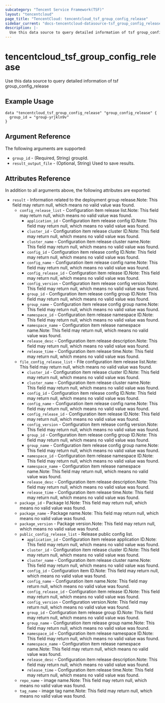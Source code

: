 ```yaml
---
subcategory: "Tencent Service Framework(TSF)"
layout: "tencentcloud"
page_title: "TencentCloud: tencentcloud_tsf_group_config_release"
sidebar_current: "docs-tencentcloud-datasource-tsf_group_config_release"
description: |-
  Use this data source to query detailed information of tsf group_config_release
---
```


# tencentcloud_tsf_group_config_release

Use this data source to query detailed information of tsf group_config_release

## Example Usage

```hcl
data "tencentcloud_tsf_group_config_release" "group_config_release" {
  group_id = "group-yrjkln9v"
}
```

## Argument Reference

The following arguments are supported:

* `group_id` - (Required, String) groupId.
* `result_output_file` - (Optional, String) Used to save results.

## Attributes Reference

In addition to all arguments above, the following attributes are exported:

* `result` - Information related to the deployment group release.Note: This field may return null, which means no valid value was found.
  * `config_release_list` - Configuration item release list.Note: This field may return null, which means no valid value was found.
    * `application_id` - Configuration item release config ID.Note: This field may return null, which means no valid value was found.
    * `cluster_id` - Configuration item release cluster ID.Note: This field may return null, which means no valid value was found.
    * `cluster_name` - Configuration item release cluster name.Note: This field may return null, which means no valid value was found.
    * `config_id` - Configuration item release config ID.Note: This field may return null, which means no valid value was found.
    * `config_name` - Configuration item release config name.Note: This field may return null, which means no valid value was found.
    * `config_release_id` - Configuration item release ID.Note: This field may return null, which means no valid value was found.
    * `config_version` - Configuration item release config version.Note: This field may return null, which means no valid value was found.
    * `group_id` - Configuration item release config group ID.Note: This field may return null, which means no valid value was found.
    * `group_name` - Configuration item release config group name.Note: This field may return null, which means no valid value was found.
    * `namespace_id` - Configuration item release namespace ID.Note: This field may return null, which means no valid value was found.
    * `namespace_name` - Configuration item release namespace name.Note: This field may return null, which means no valid value was found.
    * `release_desc` - Configuration item release description.Note: This field may return null, which means no valid value was found.
    * `release_time` - Configuration item release time.Note: This field may return null, which means no valid value was found.
  * `file_config_release_list` - File configuration item release list.Note: This field may return null, which means no valid value was found.
    * `cluster_id` - Configuration item release cluster ID.Note: This field may return null, which means no valid value was found.
    * `cluster_name` - Configuration item release cluster name.Note: This field may return null, which means no valid value was found.
    * `config_id` - Configuration item release config ID.Note: This field may return null, which means no valid value was found.
    * `config_name` - Configuration item release config name.Note: This field may return null, which means no valid value was found.
    * `config_release_id` - Configuration item release ID.Note: This field may return null, which means no valid value was found.
    * `config_version` - Configuration item release config version.Note: This field may return null, which means no valid value was found.
    * `group_id` - Configuration item release config group ID.Note: This field may return null, which means no valid value was found.
    * `group_name` - Configuration item release config group name.Note: This field may return null, which means no valid value was found.
    * `namespace_id` - Configuration item release namespace ID.Note: This field may return null, which means no valid value was found.
    * `namespace_name` - Configuration item release namespace name.Note: This field may return null, which means no valid value was found.
    * `release_desc` - Configuration item release description.Note: This field may return null, which means no valid value was found.
    * `release_time` - Configuration item release time.Note: This field may return null, which means no valid value was found.
  * `package_id` - Package Id.Note: This field may return null, which means no valid value was found.
  * `package_name` - Package name.Note: This field may return null, which means no valid value was found.
  * `package_version` - Package version.Note: This field may return null, which means no valid value was found.
  * `public_config_release_list` - Release public config list.
    * `application_id` - Configuration item release application ID.Note: This field may return null, which means no valid value was found.
    * `cluster_id` - Configuration item release cluster ID.Note: This field may return null, which means no valid value was found.
    * `cluster_name` - Configuration item release cluster name.Note: This field may return null, which means no valid value was found.
    * `config_id` - Configuration item  ID.Note: This field may return null, which means no valid value was found.
    * `config_name` - Configuration item name.Note: This field may return null, which means no valid value was found.
    * `config_release_id` - Configuration item release ID.Note: This field may return null, which means no valid value was found.
    * `config_version` - Configuration version.Note: This field may return null, which means no valid value was found.
    * `group_id` - Configuration item release group ID.Note: This field may return null, which means no valid value was found.
    * `group_name` - Configuration item release group name.Note: This field may return null, which means no valid value was found.
    * `namespace_id` - Configuration item release namespace ID.Note: This field may return null, which means no valid value was found.
    * `namespace_name` - Configuration item release namespace name.Note: This field may return null, which means no valid value was found.
    * `release_desc` - Configuration item release description.Note: This field may return null, which means no valid value was found.
    * `release_time` - Configuration item release time.Note: This field may return null, which means no valid value was found.
  * `repo_name` - image name.Note: This field may return null, which means no valid value was found.
  * `tag_name` - image tag name.Note: This field may return null, which means no valid value was found.


